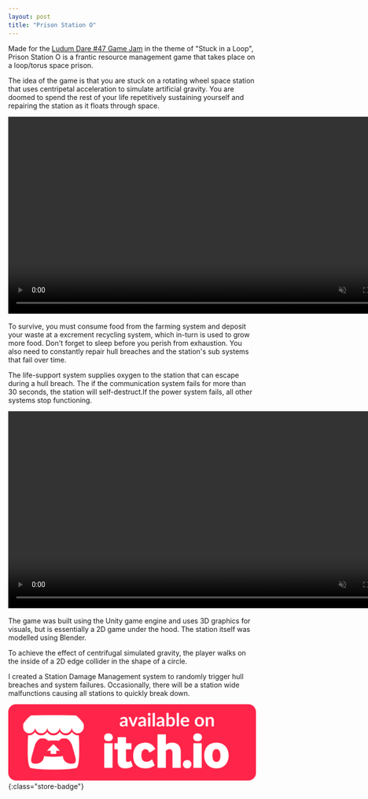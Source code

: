 ```yaml
---
layout: post
title: "Prison Station O"
---
```


Made for the [Ludum Dare #47 Game Jam](https://ldjam.com/events/ludum-dare/47/prision-station-o) in the theme of "Stuck in a Loop", Prison Station O is a frantic resource management game that takes place on a loop/torus space prison.

The idea of the game is that you are stuck on a rotating wheel space station that uses centripetal acceleration to simulate artificial gravity. You are doomed to spend the rest of your life repetitively sustaining yourself and repairing the station as it floats through space.

<video autoplay muted loop class="post-video center" width="800">
      <source src="/assets/media/pso_esrr_vid.mp4" type="video/mp4">
</video>

To survive, you must consume food from the farming system and deposit your waste at a excrement recycling system, which in-turn is used to grow more food. Don't forget to sleep before you perish from exhaustion. You also need to constantly repair hull breaches and the station's sub systems that fail over time.

The life-support system supplies oxygen to the station that can escape during a hull breach. The if the communication system fails for more than 30 seconds, the station will self-destruct.If the power system fails, all other systems stop functioning.

<video autoplay muted loop class="post-video center" width="800">
      <source src="/assets/media/pso_gameplay.mp4" type="video/mp4">
</video>

The game was built using the Unity game engine and uses 3D graphics for visuals, but is essentially a 2D game under the hood. The station itself was modelled using Blender.

To achieve the effect of centrifugal simulated gravity, the player walks on the inside of a 2D edge collider in the shape of a circle.

I created a Station Damage Management system to randomly trigger hull breaches and system failures. Occasionally, there will be a station wide malfunctions causing all stations to quickly break down.

[![itch.io Store Link](/assets/media/itch-store-badge.svg)](https://xsoodx.itch.io/prison-station-o){:class="store-badge"}